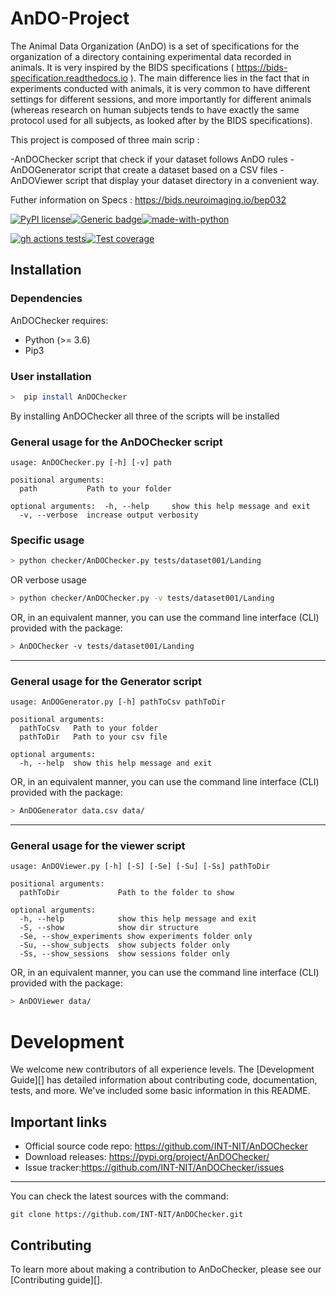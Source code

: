 # AnDO-Project

The Animal Data Organization (AnDO) is a set of specifications for the organization of a directory containing experimental data recorded in animals. It is very inspired by the BIDS specifications ( https://bids-specification.readthedocs.io  ). The main difference lies in the fact that in experiments conducted with animals, it is very common to have different settings for different sessions, and more importantly for different animals (whereas research on human subjects tends to have exactly the same protocol used for all subjects, as looked after by the BIDS specifications).

This project is composed of three main scrip :

-AnDOChecker script that check if your dataset follows AnDO rules
-AnDOGenerator script that create a dataset based on a CSV files
-AnDOViewer script that display your dataset directory in a convenient way.

Futher information on Specs : https://bids.neuroimaging.io/bep032

[![PyPI license](https://img.shields.io/pypi/l/ansicolortags.svg)](https://pypi.python.org/pypi/ansicolortags/)[![Generic badge](https://travis-ci.org/INT-NIT/BidsValidatorA.svg?branch=master)](https://shields.io/)[![made-with-python](https://img.shields.io/badge/Made%20with-Python-1f425f.svg)](https://www.python.org/)

[![gh actions tests](https://github.com/INT-NIT/AnDO/workflows/run-tests/badge.svg?branch=master)](https://github.com/INT-NIT/AnDO/actions)[![Test coverage](https://coveralls.io/repos/github/INT-NIT/AnDO/badge.svg?branch=master)](https://coveralls.io/github/INT-NIT/AnDO?branch=master)

## Installation

### Dependencies

AnDOChecker requires:

- Python (>= 3.6)
- Pip3

### User installation

```bash
>  pip install AnDOChecker
```

By installing AnDOChecker all three of the scripts will be installed

### General usage for the AnDOChecker script

```term
usage: AnDOChecker.py [-h] [-v] path

positional arguments:
  path           Path to your folder

optional arguments:  -h, --help     show this help message and exit
  -v, --verbose  increase output verbosity

```

### Specific usage

```bash
> python checker/AnDOChecker.py tests/dataset001/Landing
```

OR verbose usage

```bash
> python checker/AnDOChecker.py -v tests/dataset001/Landing

```
OR, in an equivalent manner, you can use the command line interface (CLI) provided with the package:

```bash
> AnDOChecker -v tests/dataset001/Landing

```

-----------
### General usage for the Generator script 

```term
usage: AnDOGenerator.py [-h] pathToCsv pathToDir

positional arguments:
  pathToCsv   Path to your folder
  pathToDir   Path to your csv file

optional arguments:
  -h, --help  show this help message and exit
```

OR, in an equivalent manner, you can use the command line interface (CLI) provided with the package:

```bash
> AnDOGenerator data.csv data/

```
-----------

### General usage for the viewer script

```term
usage: AnDOViewer.py [-h] [-S] [-Se] [-Su] [-Ss] pathToDir

positional arguments:
  pathToDir             Path to the folder to show
  
optional arguments:
  -h, --help            show this help message and exit
  -S, --show            show dir structure
  -Se, --show_experiments show experiments folder only
  -Su, --show_subjects  show subjects folder only
  -Ss, --show_sessions  show sessions folder only
```


OR, in an equivalent manner, you can use the command line interface (CLI) provided with the package:

```bash
> AnDOViewer data/

```

# Development

We welcome new contributors of all experience levels.  The
[Development Guide][] has detailed information about contributing code,
documentation, tests, and more. We've included some basic information in
this README.

Important links
---------------

-   Official source code repo: https://github.com/INT-NIT/AnDOChecker
-   Download releases: https://pypi.org/project/AnDOChecker/
-   Issue tracker:https://github.com/INT-NIT/AnDOChecker/issues

-----------

You can check the latest sources with the command:

    git clone https://github.com/INT-NIT/AnDOChecker.git
    
Contributing
------------

To learn more about making a contribution to AnDoChecker, please see
our [Contributing guide][].
